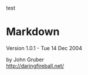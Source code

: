 test

Markdown
========

Version 1.0.1 - Tue 14 Dec 2004

by John Gruber  
<http://daringfireball.net/>